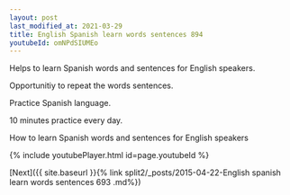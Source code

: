```yaml
---
layout: post
last_modified_at: 2021-03-29
title: English Spanish learn words sentences 894 
youtubeId: omNPdSIUMEo
---
```

 
 
Helps to learn Spanish words and sentences for English speakers.

Opportunitiy to repeat the words sentences. 

Practice Spanish language. 
 
10 minutes practice every day. 
 
How to learn Spanish words and sentences for English speakers 
 
{% include youtubePlayer.html id=page.youtubeId %}
 
 
[Next]({{ site.baseurl }}{% link  split2/_posts/2015-04-22-English spanish learn words sentences 693 .md%})
 
